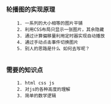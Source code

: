 ### 轮播图的实现原理
``` 
    1. 一系列的大小相等的图片平铺
    2. 利用CSS布局只显示一张图片，其余隐藏
    3. 通过计算偏移量利用定时器实现自动播放
    4. 通过手动点击事件切换图片
    5. 别人的思路是什么 如何去写呢？
    
```
### 需要的知识点
```
    1. html css js
    2. 对js的各种高度的理解
    3. 简单的数学逻辑
```